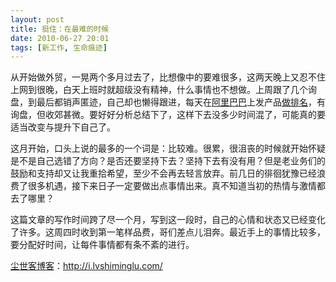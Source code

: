 ```yaml
---
layout: post
title: 挺住：在最难的时候
date: 2010-06-27 20:01
tags: [新工作, 生命痕迹]
---
```

从开始做外贸，一晃两个多月过去了，比想像中的要难很多，这两天晚上又忍不住上网到很晚，白天上班时就超级没有精神，什么事情也不想做。上周跟了几个询盘，到最后都销声匿迹，自己却也懒得跟进，每天在<a href="http://i.lvshiminglu.com/blog/491.html" target="_blank">阿里巴巴</a>上发产品<a href="http://i.lvshiminglu.com/tag/%E9%98%BF%E9%87%8C%E5%B7%B4%E5%B7%B4%E5%9B%BD%E9%99%85%E7%AB%99%E6%8E%92%E5%90%8D" target="_blank">做排名</a>，有询盘，但收郊甚微。要好好分析总结下了，这样下去没多少时间混了，可能真的要适当改变与提升下自己了。

这月开始，口头上说的最多的一个词是：比较难。很累，很沮丧的时候就开始怀疑是不是自己选错了方向？是否还要坚持下去？坚持下去有没有用？但是老业务们的鼓励和支持却又让我重拾希望，至少不会再去轻言放弃。前几日的徘徊犹豫已经浪费了很多机遇，接下来日子一定要做出点事情出来。真不知道当初的热情与激情都去了哪里？

这篇文章的写作时间跨了尽一个月，写到这一段时，自己的心情和状态又已经变化了许多。这周四时收到第一笔样品费，哥们差点儿泪奔。最近手上的事情比较多，要分配好时间，让每件事情都有条不紊的进行。

<a href="http://i.lvshiminglu.com/">尘世客博客</a>：<a href="http://i.lvshiminglu.com/">http://i.lvshiminglu.com/</a>

